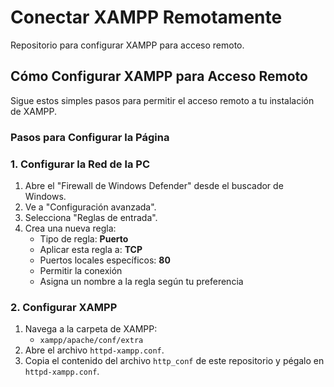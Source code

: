# Conectar XAMPP Remotamente

Repositorio para configurar XAMPP para acceso remoto.

## Cómo Configurar XAMPP para Acceso Remoto

Sigue estos simples pasos para permitir el acceso remoto a tu instalación de XAMPP.

### Pasos para Configurar la Página

### 1. Configurar la Red de la PC

1. Abre el "Firewall de Windows Defender" desde el buscador de Windows.
2. Ve a "Configuración avanzada".
3. Selecciona "Reglas de entrada".
4. Crea una nueva regla:
   - Tipo de regla: **Puerto**
   - Aplicar esta regla a: **TCP**
   - Puertos locales específicos: **80**
   - Permitir la conexión
   - Asigna un nombre a la regla según tu preferencia

### 2. Configurar XAMPP

1. Navega a la carpeta de XAMPP:
   - `xampp/apache/conf/extra`
2. Abre el archivo `httpd-xampp.conf`.
3. Copia el contenido del archivo `http_conf` de este repositorio y pégalo en `httpd-xampp.conf`.
